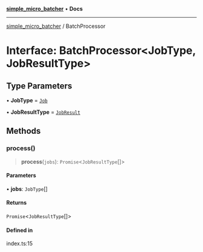[**simple_micro_batcher**](../README.md) • **Docs**

***

[simple_micro_batcher](../globals.md) / BatchProcessor

# Interface: BatchProcessor\<JobType, JobResultType\>

## Type Parameters

• **JobType** = [`Job`](../type-aliases/Job.md)

• **JobResultType** = [`JobResult`](../type-aliases/JobResult.md)

## Methods

### process()

> **process**(`jobs`): `Promise`\<`JobResultType`[]\>

#### Parameters

• **jobs**: `JobType`[]

#### Returns

`Promise`\<`JobResultType`[]\>

#### Defined in

index.ts:15
